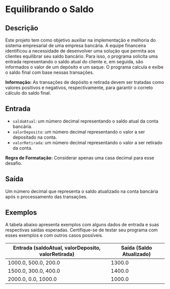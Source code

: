 # Equilibrando o Saldo

## Descrição
Este projeto tem como objetivo auxiliar na implementação e melhoria do sistema empresarial de uma empresa bancária. A equipe financeira identificou a necessidade de desenvolver uma solução que permita aos clientes equilibrar seu saldo bancário. Para isso, o programa solicita uma entrada representando o saldo atual do cliente e, em seguida, são informados o valor de um depósito e um saque. O programa calcula e exibe o saldo final com base nessas transações.

**Informação:** As transações de depósito e retirada devem ser tratadas como valores positivos e negativos, respectivamente, para garantir o correto cálculo do saldo final.

## Entrada
- `saldoAtual`: um número decimal representando o saldo atual da conta bancária.
- `valorDeposito`: um número decimal representando o valor a ser depositado na conta.
- `valorRetirada`: um número decimal representando o valor a ser retirado da conta.

**Regra de Formatação:** Considerar apenas uma casa decimal para esse desafio.

## Saída
Um número decimal que representa o saldo atualizado na conta bancária após o processamento das transações.

## Exemplos
A tabela abaixo apresenta exemplos com alguns dados de entrada e suas respectivas saídas esperadas. Certifique-se de testar seu programa com esses exemplos e com outros casos possíveis.

| Entrada (saldoAtual, valorDeposito, valorRetirada) | Saída (Saldo Atualizado) |
|----------------------------------------------------|--------------------------|
| 1000.0, 500.0, 200.0                               | 1300.0                   |
| 1500.0, 300.0, 400.0                               | 1400.0                   |
| 2000.0, 0.0, 1000.0                                | 1000.0                   |
